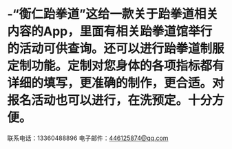 # -“衡仁跆拳道”这给一款关于跆拳道相关内容的App，里面有相关跆拳道馆举行的活动可供查询。还可以进行跆拳道制服定制功能。定制对您身体的各项指标都有详细的填写，更准确的制作，更合适。对报名活动也可以进行，在洗预定。十分方便。
联系电话：13360488896 电子邮件：446125874@qq.com
